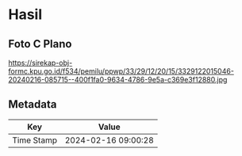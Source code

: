 # Hasil

## Foto C Plano

https://sirekap-obj-formc.kpu.go.id/f534/pemilu/ppwp/33/29/12/20/15/3329122015046-20240216-085715--400f1fa0-9634-4786-9e5a-c369e3f12880.jpg


## Metadata

| Key        | Value               |
| ---------- | ------------------- |
| Time Stamp | 2024-02-16 09:00:28 |



